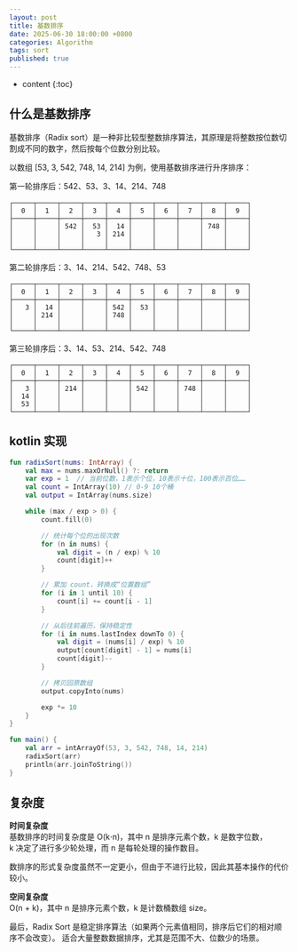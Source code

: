 ```yaml
---
layout: post
title: 基数排序
date: 2025-06-30 18:00:00 +0800
categories: Algorithm
tags: sort
published: true
---
```


* content
{:toc}

## 什么是基数排序

基数排序（Radix sort）是一种非比较型整数排序算法，其原理是将整数按位数切割成不同的数字，然后按每个位数分别比较。

以数组 [53, 3, 542, 748, 14, 214] 为例，使用基数排序进行升序排序：

第一轮排序后：542、53、3、14、214、748
```
┌─────┬─────┬─────┬─────┬─────┬─────┬─────┬─────┬─────┬─────┐
│  0  │  1  │  2  │  3  │  4  │  5  │  6  │  7  │  8  │  9  │
├─────┼─────┼─────┼─────┼─────┼─────┼─────┼─────┼─────┼─────┤
│     │     │ 542 │  53 │  14 │     │     │     │ 748 │     │
│     │     │     │   3 │ 214 │     │     │     │     │     │
│     │     │     │     │     │     │     │     │     │     │
└─────┴─────┴─────┴─────┴─────┴─────┴─────┴─────┴─────┴─────┘
```

第二轮排序后：3、14、214、542、748、53
```
┌─────┬─────┬─────┬─────┬─────┬─────┬─────┬─────┬─────┬─────┐
│  0  │  1  │  2  │  3  │  4  │  5  │  6  │  7  │  8  │  9  │
├─────┼─────┼─────┼─────┼─────┼─────┼─────┼─────┼─────┼─────┤
│   3 │  14 │     │     │ 542 │  53 │     │     │     │     │
│     │ 214 │     │     │ 748 │     │     │     │     │     │
│     │     │     │     │     │     │     │     │     │     │
└─────┴─────┴─────┴─────┴─────┴─────┴─────┴─────┴─────┴─────┘
```

第三轮排序后：3、14、53、214、542、748
```
┌─────┬─────┬─────┬─────┬─────┬─────┬─────┬─────┬─────┬─────┐
│  0  │  1  │  2  │  3  │  4  │  5  │  6  │  7  │  8  │  9  │
├─────┼─────┼─────┼─────┼─────┼─────┼─────┼─────┼─────┼─────┤
│   3 │     │ 214 │     │     │ 542 │     │ 748 │     │     │
│  14 │     │     │     │     │     │     │     │     │     │
│  53 │     │     │     │     │     │     │     │     │     │
└─────┴─────┴─────┴─────┴─────┴─────┴─────┴─────┴─────┴─────┘
```

## kotlin 实现

```kotlin
fun radixSort(nums: IntArray) {
    val max = nums.maxOrNull() ?: return
    var exp = 1  // 当前位数，1表示个位，10表示十位，100表示百位……
    val count = IntArray(10) // 0-9 10个桶
    val output = IntArray(nums.size)

    while (max / exp > 0) {
        count.fill(0)

        // 统计每个位的出现次数
        for (n in nums) {
            val digit = (n / exp) % 10
            count[digit]++
        }

        // 累加 count，转换成“位置数组”
        for (i in 1 until 10) {
            count[i] += count[i - 1]
        }

        // 从后往前遍历，保持稳定性
        for (i in nums.lastIndex downTo 0) {
            val digit = (nums[i] / exp) % 10
            output[count[digit] - 1] = nums[i]
            count[digit]--
        }

        // 拷贝回原数组
        output.copyInto(nums)

        exp *= 10
    }
}

fun main() {
    val arr = intArrayOf(53, 3, 542, 748, 14, 214)
    radixSort(arr)
    println(arr.joinToString())
}
```

## 复杂度

**时间复杂度**<br>
基数排序的时间复杂度是 O(k⋅n)，其中 n 是排序元素个数，k 是数字位数，<br>
k 决定了进行多少轮处理，而 n 是每轮处理的操作数目。

数排序的形式复杂度虽然不一定更小，但由于不进行比较，因此其基本操作的代价较小。

**空间复杂度**<br>
O(n + k)，其中 n 是排序元素个数，k 是计数桶数组 size。

最后，Radix Sort 是稳定排序算法（如果两个元素值相同，排序后它们的相对顺序不会改变）。
适合大量整数数据排序，尤其是范围不大、位数少的场景。

<!-- https://zh.wikipedia.org/zh-cn/%E5%9F%BA%E6%95%B0%E6%8E%92%E5%BA%8F -->
<!-- https://blog.csdn.net/xiaoshiguang3/article/details/106973038/ -->